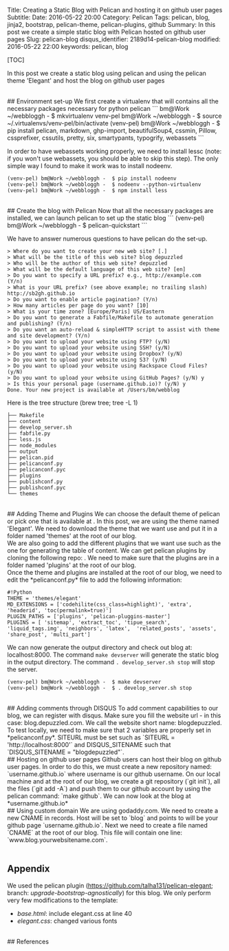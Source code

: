 Title: Creating a Static Blog with Pelican and hosting it on github user pages
Subtitle: 
Date: 2016-05-22 20:00
Category: Pelican
Tags: pelican, blog, jinja2, bootstrap, pelican-theme, pelican-plugins, github
Summary: In this post we create a simple static blog with Pelican hosted on github user pages
Slug: pelican-blog
disqus_identifier: 2189d14-pelican-blog
modified: 2016-05-22 22:00
keywords: pelican, blog

[TOC]

[//]: # ( Create static blog with Pelican hosted on github user pages)
In this post we create a static blog using pelican and using the pelican theme 'Elegant' and host the blog on github user pages

<br>
## Environment set-up
We first create a virtualenv that will contains all the necessary packages necessary for python pelican
```
bm@Work ~/webbloggh -  $ mkvirtualenv venv-pel
bm@Work ~/webbloggh -  $ source ~/.virtualenvs/venv-pel/bin/activate
(venv-pel) bm@Work ~/webbloggh -  $ pip install pelican, markdown, ghp-import, beautifulSoup4, cssmin, Pillow, cssprefixer, cssutils, pretty, six, smartypants, typogrify, webassets
```

In order to have webassets working properly, we need to install lessc (note: if you won't use webassets, you should be able to skip this step). The only simple way I found to make it work was to install nodeenv.

```
(venv-pel) bm@Work ~/webbloggh -  $ pip install nodeenv
(venv-pel) bm@Work ~/webbloggh -  $ nodeenv --python-virtualenv
(venv-pel) bm@Work ~/webbloggh -  $ npm install less
```
<br>
## Create the blog with Pelican
Now that all the necessary packages are installed, we can launch pelican to set up the static blog
```
(venv-pel) bm@Work ~/webbloggh -  $ pelican-quickstart
```

We have to answer numerous questions to have pelican do the set-up.
```
> Where do you want to create your new web site? [.] 
> What will be the title of this web site? blog depuzzled
> Who will be the author of this web site? depuzzled
> What will be the default language of this web site? [en] 
> Do you want to specify a URL prefix? e.g., http://example.com   (Y/n) 
> What is your URL prefix? (see above example; no trailing slash) http://sb2gh.github.io
> Do you want to enable article pagination? (Y/n) 
> How many articles per page do you want? [10] 
> What is your time zone? [Europe/Paris] US/Eastern
> Do you want to generate a Fabfile/Makefile to automate generation and publishing? (Y/n) 
> Do you want an auto-reload & simpleHTTP script to assist with theme and site development? (Y/n) 
> Do you want to upload your website using FTP? (y/N) 
> Do you want to upload your website using SSH? (y/N) 
> Do you want to upload your website using Dropbox? (y/N) 
> Do you want to upload your website using S3? (y/N) 
> Do you want to upload your website using Rackspace Cloud Files? (y/N) 
> Do you want to upload your website using GitHub Pages? (y/N) y 
> Is this your personal page (username.github.io)? (y/N) y
Done. Your new project is available at /Users/bm/webblog
```


Here is the tree structure (brew tree; tree -L 1)

```
├── Makefile
├── content
├── develop_server.sh
├── fabfile.py
├── less.js
├── node_modules
├── output
├── pelican.pid
├── pelicanconf.py
├── pelicanconf.pyc
├── plugins
├── publishconf.py
├── publishconf.pyc
└── themes
```
<br>
## Adding Theme and Plugins
We can choose the default theme of pelican or pick one that is available at <http://www.pelicanthemes.com>.  In this post, we are using the theme named 'Elegant'.  We need to download the theme that we want use and put it in a folder named 'themes' at the root of our blog.  
<br>
We are also going to add the different plugins that we want use such as the one for generating the table of content. We can get pelican plugins by cloning the following repo: <https://github.com/getpelican/pelican-plugins.git>.  We need to make sure that the plugins are in a folder named 'plugins' at the root of our blog.  
<br>
Once the theme and plugins are installed at the root of our blog, we need to edit the *pelicanconf.py* file to add the following information:

    #!Python
    THEME = 'themes/elegant'
    MD_EXTENSIONS = ['codehilite(css_class=highlight)', 'extra', 'headerid', 'toc(permalink=true)']
    PLUGIN_PATHS = ['plugins', 'pelican-pluggins-master']
    PLUGINS = [ 'sitemap', 'extract_toc', 'tipue_search', 'liquid_tags.img', 'neighbors', 'latex',  'related_posts', 'assets', 'share_post', 'multi_part']

<p></p>

We can now generate the output directory and check out blog at: localhost:8000. The command `make devserver` will generate the static blog in the output directory. The command `. develop_server.sh stop` will stop the server.
```
(venv-pel) bm@Work ~/webbloggh -  $ make devserver
(venv-pel) bm@Work ~/webbloggh -  $ . develop_server.sh stop
```

<br>
## Adding comments through DISQUS
To add comment capabilities to our blog, we can register with disqus.  Make sure you fill the website url - in this case: blog.depuzzled.com.  We call the website short name: blogdepuzzled.
To test locally, we need to make sure that 2 variables are properly set in *pelicanconf.py*. SITEURL must be set such as `SITEURL = 'http://localhost:8000'` and DISQUS_SITENAME such that `DISQUS_SITENAME = "blogdepuzzled"`.

<br>
## Hosting on github user pages
Github users can host their blog on github user pages.  In order to do this, we must create a new repository named: `username.github.io` where username is our github username.  On our local machine and at the root of our blog, we create a git repository (`git init`), all the files (`git add -A`) and push them to our github account by using the pelican command: `make github`.  
We can now look at the blog at *username.github.io*


<br>
## Using custom domain
We are using godaddy.com. We need to create a new CNAME in records.  Host will be set to `blog` and points to will be your github page `username.github.io`.  Next we need to create a file named `CNAME` at the root of our blog.  This file will contain one line: `www.blog.yourwebsitename.com`.

<br>
<br>


## Appendix
We used the pelican plugin (<https://github.com/talha131/pelican-elegant>; branch: *upgrade-bootstrap-agnostically*) for this blog.  We only perform very few modifications to the template:
	
+ *base.html*: include elegant.css at line 40
+ *elegant.css*: changed various fonts

<br>
## References
<http://simonsblog.co.uk/static-site-generator-pelican.html>
<https://github.com/noirbizarre/pelican-social>
<https://github.com/getpelican/pelican/wiki/Externally-hosted-plugins-and-tools>
<https://github.com/getpelican/pelican/wiki/Powered-by-Pelican>
<http://blog.getpelican.com/author/kyle-fuller.html>
<http://oncrashreboot.com/elegant-best-pelican-theme-features>
<http://querbalken.net/howto-setup-comments-with-disqus-in-pelican-en.html>
<https://fedoramagazine.org/make-github-pages-blog-with-pelican/>
<http://mathamy.com/migrating-to-github-pages-using-pelican.html>
<http://terriyu.info/blog/posts/2013/07/pelican-setup/>
<http://nafiulis.me/making-a-static-blog-with-pelican.html>
<http://vuongnguyen.com/creating-blog-python-virtualenv-pelican.html>


<br>
<br>










